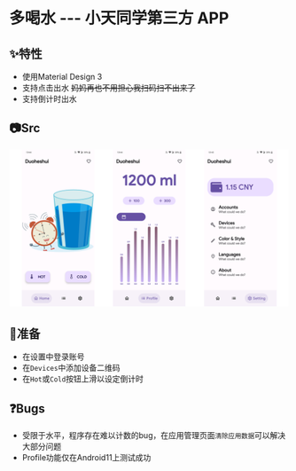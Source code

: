 # 多喝水  --- 小天同学第三方 APP

## ✨特性

* 使用Material Design 3
* 支持点击出水  ~~妈妈再也不用担心我扫码扫不出来了~~
* 支持倒计时出水

## 📷Src

![src](./src.png)

## 🧤准备

* 在设置中登录账号
* 在`Devices`中添加设备二维码
* 在`Hot`或`Cold`按钮上滑以设定倒计时

## ❓Bugs
* 受限于水平，程序存在难以计数的bug，在应用管理页面`清除应用数据`可以解决大部分问题
* Profile功能仅在Android11上测试成功
